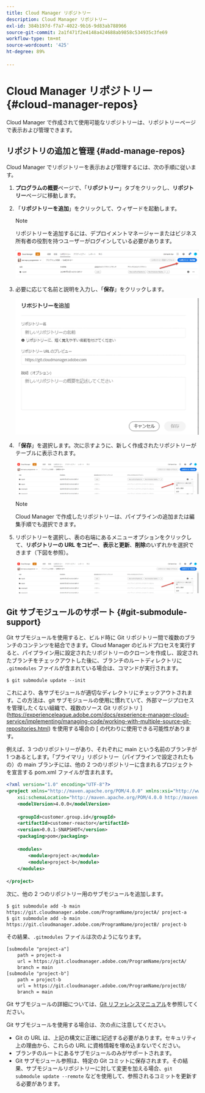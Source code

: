 ```yaml
---
title: Cloud Manager リポジトリー
description: Cloud Manager リポジトリー
exl-id: 384b197d-f7a7-4022-9b16-9d83ab788966
source-git-commit: 2a1f471f2e4148a424688ab9858c534935c3fe69
workflow-type: tm+mt
source-wordcount: '425'
ht-degree: 89%

---
```


# Cloud Manager リポジトリー {#cloud-manager-repos}

Cloud Manager で作成されて使用可能なリポジトリーは、リポジトリーページで表示および管理できます。

## リポジトリの追加と管理 {#add-manage-repos}

Cloud Manager でリポジトリーを表示および管理するには、次の手順に従います。

1. **プログラムの概要**&#x200B;ページで、「**リポジトリー**」タブをクリックし、**リポジトリー**&#x200B;ページに移動します。

1. 「**リポジトリーを追加**」をクリックして、ウィザードを起動します。

   >[!NOTE]
   >リポジトリーを追加するには、デプロイメントマネージャーまたはビジネス所有者の役割を持つユーザーがログインしている必要があります。

   ![](assets/create-repo2.png)


1. 必要に応じて名前と説明を入力し、「**保存**」をクリックします。

   ![](assets/repo-1.png)

1. 「**保存**」を選択します。次に示すように、新しく作成されたリポジトリーがテーブルに表示されます。

   ![](assets/create-repo3.png)

   >[!NOTE]
   >Cloud Manager で作成したリポジトリーは、パイプラインの追加または編集手順でも選択できます。

1. リポジトリーを選択し、表の右端にあるメニューオプションをクリックして、**リポジトリーの URL をコピー**、**表示と更新**、**削除**&#x200B;のいずれかを選択できます（下図を参照）。

   ![](assets/create-repo3.png)



## Git サブモジュールのサポート {#git-submodule-support}

Git サブモジュールを使用すると、ビルド時に Git リポジトリー間で複数のブランチのコンテンツを結合できます。Cloud Manager のビルドプロセスを実行すると、パイプライン用に設定されたリポジトリーのクローンを作成し、設定されたブランチをチェックアウトした後に、ブランチのルートディレクトリに `.gitmodules` ファイルが含まれている場合は、コマンドが実行されます。

```
$ git submodule update --init
```

これにより、各サブモジュールが適切なディレクトリにチェックアウトされます。この方法は、git サブモジュールの使用に慣れていて、外部マージプロセスを管理したくない組織で、複数のソース Git リポジトリ ](https://experienceleague.adobe.com/docs/experience-manager-cloud-service/implementing/managing-code/working-with-multiple-source-git-repositories.html) を使用する場合の [ の代わりに使用できる可能性があります。

例えば、3 つのリポジトリーがあり、それぞれに main という名前のブランチが 1 つあるとします。「プライマリ」リポジトリー（パイプラインで設定されたもの）の main ブランチには、他の 2 つのリポジトリーに含まれるプロジェクトを宣言する pom.xml ファイルが含まれます。

```xml
<?xml version="1.0" encoding="UTF-8"?>
<project xmlns="http://maven.apache.org/POM/4.0.0" xmlns:xsi="http://www.w3.org/2001/XMLSchema-instance"
    xsi:schemaLocation="http://maven.apache.org/POM/4.0.0 http://maven.apache.org/maven-v4_0_0.xsd">
    <modelVersion>4.0.0</modelVersion>
   
    <groupId>customer.group.id</groupId>
    <artifactId>customer-reactor</artifactId>
    <version>0.0.1-SNAPSHOT</version>
    <packaging>pom</packaging>
   
    <modules>
        <module>project-a</module>
        <module>project-b</module>
    </modules>
   
</project>
```

次に、他の 2 つのリポジトリー用のサブモジュールを追加します。

```
$ git submodule add -b main https://git.cloudmanager.adobe.com/ProgramName/projectA/ project-a
$ git submodule add -b main https://git.cloudmanager.adobe.com/ProgramName/projectB/ project-b
```

その結果、`.gitmodules` ファイルは次のようになります。

```
[submodule "project-a"]
    path = project-a
    url = https://git.cloudmanager.adobe.com/ProgramName/projectA/
    branch = main
[submodule "project-b"]
    path = project-b
    url = https://git.cloudmanager.adobe.com/ProgramName/projectB/
    branch = main
```

Git サブモジュールの詳細については、[Git リファレンスマニュアル](https://git-scm.com/book/ja/v2/Git-Tools-Submodules)を参照してください。

Git サブモジュールを使用する場合は、次の点に注意してください。

* Git の URL は、上記の構文に正確に記述する必要があります。セキュリティ上の理由から、これらの URL に資格情報を埋め込まないでください。
* ブランチのルートにあるサブモジュールのみがサポートされます。
* Git サブモジュール参照は、特定の Git コミットに保存されます。その結果、サブモジュールリポジトリーに対して変更を加える場合、`git submodule update --remote` などを使用して、参照されるコミットを更新する必要があります。

